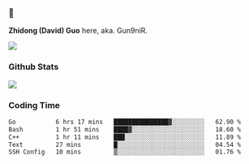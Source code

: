 ### 👋 

**Zhidong (David) Guo** here, aka. Gun9niR.

![](https://komarev.com/ghpvc/?username=Gun9niR&label=Total+Views)

### Github Stats

<img src="https://github-readme-stats.vercel.app/api?username=Gun9niR&count_private=true&show_icons=true&theme=vue-dark&hide_title=true">

### Coding Time

<!--START_SECTION:waka-->

```txt
Go           6 hrs 17 mins   ███████████████▓░░░░░░░░░   62.90 %
Bash         1 hr 51 mins    ████▓░░░░░░░░░░░░░░░░░░░░   18.60 %
C++          1 hr 11 mins    ███░░░░░░░░░░░░░░░░░░░░░░   11.89 %
Text         27 mins         █░░░░░░░░░░░░░░░░░░░░░░░░   04.54 %
SSH Config   10 mins         ▒░░░░░░░░░░░░░░░░░░░░░░░░   01.76 %
```

<!--END_SECTION:waka-->
